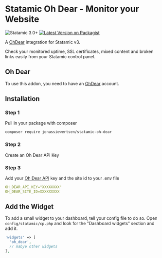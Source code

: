 # Statamic Oh Dear - Monitor your Website
![Statamic 3.0+](https://img.shields.io/badge/Statamic-3.0+-FF269E?style=for-the-badge&link=https://statamic.com)
[![Latest Version on Packagist](https://img.shields.io/packagist/v/jonassiewertsen/statamic-oh-dear.svg?style=flat-square)](https://packagist.org/packages/jonassiewertsen/statamic-oh-dear)

A [OhDear](https://ohdear.app) integration for Statamic v3. 

Check your monitored uptime, SSL certificates, mixed content and broken links easily from your Statamic control panel. 

## Oh Dear 
To use this addon, you need to have an [OhDear](https://ohdear.app) account. 

## Installation
### Step 1
Pull in your package with composer
```bash
composer require jonassiewertsen/statamic-oh-dear
```

### Step 2
Create an Oh Dear API Key

### Step 3
Add your [Oh Dear API](https://ohdear.app/docs/integrations/api/authentication#get-your-api-token) key and the site id to your .env file
```yaml
OH_DEAR_API_KEY="XXXXXXXX"
OH_DEAR_SITE_ID=XXXXXXXXX
```
## Add the Widget
To add a small widget to your dashboard, tell your config file to do so. 
Open `config/statamic/cp.php` and look for the "Dashboard widgets" section and add it. 

```php
'widgets' => [
  'oh_dear', 
  // mabye other widgets
],
``` 